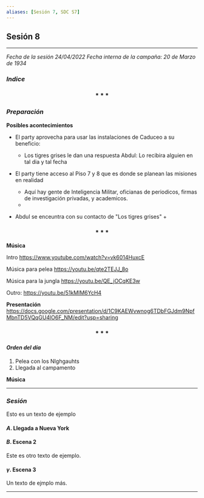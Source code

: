 ```yaml
---
aliases: [Sesión 7, SDC S7]
---
```



## Sesión 8
---

_Fecha de la sesión 24/04/2022_
_Fecha interna de la campaña: 20 de Marzo de 1934_

### _Indice_

<div align='center'>
   <h3> * * * </h3>
</div>

### _Preparación_

**Posibles acontecimientos**
+ El party aprovecha para usar las instalaciones de Caduceo a su beneficio:
	+ Los tigres grises le dan una respuesta Abdul: Lo recibira alguien en tal dia y tal fecha

+ El party tiene acceso al Piso 7 y 8 que es donde se planean las misiones en realidad
	+ Aquí hay gente de Inteligencia Militar, oficianas de periodicos, firmas de investigación privadas, y academicos.
	+ 

+ Abdul se enceuntra con su contacto de "Los tigres grises"
	+ 

<div align='center'>
   <h3> * * * </h3>
</div>

**Música**

Intro
<https://www.youtube.com/watch?v=vk6014HuxcE>

Música para pelea
<https://youtu.be/qte2TEJJ_8o>

Música para la jungla
<https://youtu.be/QE_jOCqKE3w>

Outro:
<https://youtu.be/51kMlM6YcH4>

**Presentación**
https://docs.google.com/presentation/d/1C9KAEWvwnog6TDbFGJdm9NpfMbnTD5VQqGU4lO6F_NM/edit?usp=sharing


<div align='center'>
   <h3> * * * </h3>
</div>

#### _Orden del día_

1. Pelea con los NIghgauhts
2. Llegada al campamento


**Música**


---

### _Sesión_

Esto es un texto de ejemplo


#### $A$. Llegada a Nueva York 


#### $B$. Escena 2

Este es otro texto de ejemplo.


#### $\gamma$. Escena 3

Un texto de ejmplo más.


---


 
 